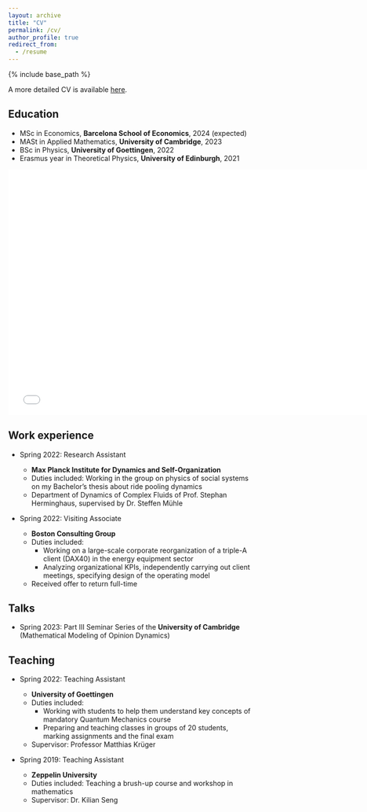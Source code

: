 ```yaml
---
layout: archive
title: "CV"
permalink: /cv/
author_profile: true
redirect_from:
  - /resume
---
```


{% include base_path %}

A more detailed CV is available [here](https://daniel-a-fisch.github.io/files/CV_Daniel-Fisch.pdf).

## Education

* MSc in Economics, **Barcelona School of Economics**, 2024 (expected)
* MASt in Applied Mathematics, **University of Cambridge**, 2023
* BSc in Physics, **University of Goettingen**, 2022
* Erasmus year in Theoretical Physics, **University of Edinburgh**, 2021

<iframe src="/talkmap/map.html" height="500" width="750" style="border:none;"></iframe>

## Work experience

* Spring 2022: Research Assistant
  * **Max Planck Institute for Dynamics and Self-Organization**
  * Duties included: Working in the group on physics of social systems on my Bachelor’s thesis about ride pooling dynamics
  * Department of Dynamics of Complex Fluids of Prof. Stephan Herminghaus, supervised by Dr. Steffen Mühle

* Spring 2022: Visiting Associate
  * **Boston Consulting Group**
  * Duties included:
    * Working on a large-scale corporate reorganization of a triple-A client (DAX40) in the energy equipment sector
    * Analyzing organizational KPIs, independently carrying out client meetings, specifying design of the operating model
  * Received offer to return full-time

## Talks

* Spring 2023: Part III Seminar Series of the **University of Cambridge** (Mathematical Modeling of Opinion Dynamics)
  
## Teaching

* Spring 2022: Teaching Assistant
  * **University of Goettingen**
  * Duties included:
    * Working with students to help them understand key concepts of mandatory Quantum Mechanics course
    * Preparing and teaching classes in groups of 20 students, marking assignments and the final exam
  * Supervisor: Professor Matthias Krüger
 
* Spring 2019: Teaching Assistant
  * **Zeppelin University**
  * Duties included: Teaching a brush-up course and workshop in mathematics
  * Supervisor: Dr. Kilian Seng
